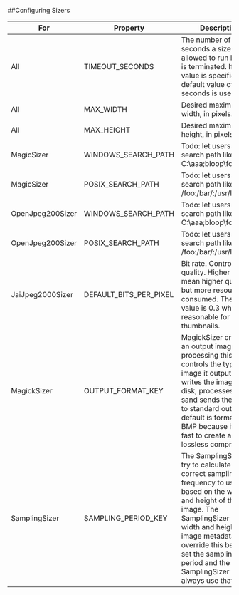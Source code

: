 ##Configuring Sizers

For       |      Property   | Description 
--------- | --------------- | ----------- 
All       | TIMEOUT_SECONDS  | The number of seconds a sizer is allowed to run before it is terminated. If no value is specified, a default value of 30 seconds is used.
All       | MAX_WIDTH        | Desired maximum width, in pixels. 
All       | MAX_HEIGHT       | Desired maximum height, in pixels.
MagicSizer             | WINDOWS_SEARCH_PATH       | Todo: let users set search path like C:\aaa;bloop\foo bar;
MagicSizer             | POSIX_SEARCH_PATH         | Todo: let users set search path like  /foo:/bar/:/usr/local/bin
OpenJpeg200Sizer       | WINDOWS_SEARCH_PATH       | Todo: let users set search path like C:\aaa;bloop\foo bar;
OpenJpeg200Sizer       | POSIX_SEARCH_PATH         | Todo: let users set search path like  /foo:/bar/:/usr/local/bin
JaiJpeg2000Sizer       | DEFAULT_BITS_PER_PIXEL    | Bit rate. Controls quality. Higher values mean higher quality, but more resources consumed. The default value is 0.3 which is reasonable for thumbnails. 
MagickSizer            | OUTPUT_FORMAT_KEY         | MagickSizer creates an output image after processing this controls the type of image it outputs.  writes the image to disk, processes it, sand sends the output to standard out. The default is format is BMP because it is very fast to create and uses lossless compression. 
SamplingSizer          | SAMPLING_PERIOD_KEY       | The SamplingSizer will try to calculate the correct sampling frequency to use based on the width and height of the image. The SamplingSizer gets the width and heigh from image metadata. To override this behavior, set the sampling period and the SamplingSizer will always use that value.
